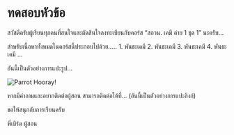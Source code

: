 # ทดสอบหัวข้อ

สวัสดีครับผู้เรียนทุกคนที่สนใจและตัดสินใจลงทะเบียนกับคอร์ส “สอวน. เคมี ค่าย 1 ชุด 1” นะครับ...

สำหรับเนื้อหาทั้งหมดในคอร์สนี้ประกอบไปด้วย.....
     1. พันธะเคมี
     2. พันธะเคมี
     3. พันธะเคมี
     4. พันธะเคมี
     ...

อันนี้เป็นตัวอย่างการแปะรูป...

![Parrot Hooray!](https://media3.giphy.com/media/l3q2zVr6cu95nF6O4/giphy.gif)

หากมีคำถามและอยากติดต่อผู้สอน สามารถติดต่อได้ที่...
(อันนี้เป็นตัวอย่างการแปะลิงก์)

ขอให้สนุกกับการเรียนครับ

พี่เบิร์ด
ผู้สอน

